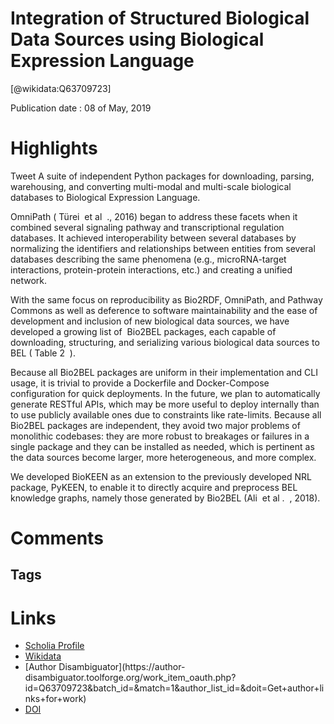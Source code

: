 
Integration of Structured Biological Data Sources using Biological Expression Language
======================================================================================
  
  [@wikidata:Q63709723]  
  
Publication date : 08 of May, 2019  

# Highlights
Tweet
A suite of independent Python packages for downloading, parsing, warehousing, and converting multi-modal and
multi-scale biological databases to Biological Expression Language.

OmniPath (​ Türei ​ et al ​ ., 2016) began to address these facets when it combined several signaling pathway and
transcriptional regulation databases. It achieved interoperability between several databases by normalizing the
identifiers and relationships between entities from several databases describing the same phenomena (e.g.,
microRNA-target interactions, protein-protein interactions, etc.) and creating a unified network.

With the same focus on reproducibility as Bio2RDF, OmniPath, and Pathway Commons as well as deference to
software maintainability and the ease of development and inclusion of new biological data sources, we have
developed a growing list of ​ Bio2BEL packages, each capable of downloading, structuring, and serializing various
biological data sources to BEL (​ Table 2 ​ ).

Because all Bio2BEL packages are uniform in their implementation and CLI usage, it is trivial to provide a
Dockerfile and Docker-Compose configuration for quick deployments. In the future, we plan to automatically
generate RESTful APIs, which may be more useful to deploy internally than to use publicly available ones due to
constraints like rate-limits. Because all Bio2BEL packages are independent, they avoid two major problems of
monolithic codebases: they are more robust to breakages or failures in a single package and they can be installed as
needed, which is pertinent as the data sources become larger, more heterogeneous, and more complex.

We developed BioKEEN as an extension to the previously developed NRL package, PyKEEN, to enable it to
directly acquire and preprocess BEL knowledge graphs, namely those generated by Bio2BEL (Ali ​ et al . ​ , 2018).
# Comments

## Tags

# Links
  
 * [Scholia Profile](https://scholia.toolforge.org/work/Q63709723)  
 * [Wikidata](https://www.wikidata.org/wiki/Q63709723)  
 * [Author Disambiguator](https://author-
disambiguator.toolforge.org/work_item_oauth.php?id=Q63709723&batch_id=&match=1&author_list_id=&doit=Get+author+links+for+work)  
 * [DOI](https://doi.org/10.1101/631812)  

